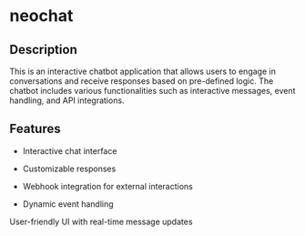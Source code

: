 # neochat

## Description

This is an interactive chatbot application that allows users to engage in conversations and receive responses based on pre-defined logic. The chatbot includes various functionalities such as interactive messages, event handling, and API integrations.

## Features

- Interactive chat interface

- Customizable responses

- Webhook integration for external interactions

- Dynamic event handling

User-friendly UI with real-time message updates

